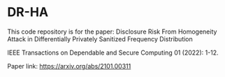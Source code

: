 # DR-HA

This code repository is for the paper: 
Disclosure Risk From Homogeneity Attack in Differentially Privately Sanitized Frequency Distribution

IEEE Transactions on Dependable and Secure Computing 01 (2022): 1-12.

Paper link: https://arxiv.org/abs/2101.00311

